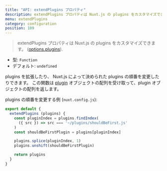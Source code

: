 ```yaml
---
title: "API: extendPlugins プロパティ"
description: extendPlugins プロパティは Nuxt.js の plugins をカスタマイズできます。
menu: extendPlugins
category: configuration
position: 109
---
```


> extendPlugins プロパティは Nuxt.js の plugins をカスタマイズできます。 ([options.plugins](/api/configuration-plugins)).

- 型: `Function`
- デフォルト: `undefined`

plugins を拡張したり、 Nuxt.js によって決められた plugins の順番を変更したりできます。
この関数は [plugin](/api/configuration-plugins) オブジェクトの配列を受け取って、plugin オブジェクトの配列を返します。

plugins の順番を変更する例 (`nuxt.config.js`):

```js
export default {
  extendPlugins (plugins) {
    const pluginIndex = plugins.findIndex(
      ({ src }) => src === '~/plugins/shouldBeFirst.js'
    )
    const shouldBeFirstPlugin = plugins[pluginIndex]

    plugins.splice(pluginIndex, 1)
    plugins.unshift(shouldBeFirstPlugin)

    return plugins
  }
}
```
